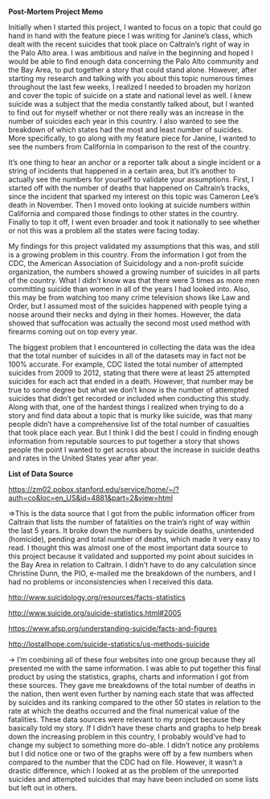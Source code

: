 <p><b> Post-Mortem Project Memo </b><p>

Initially when I started this project, I wanted to focus on a topic that could go hand in hand with the feature piece I was writing for Janine’s class, which dealt with the recent suicides that took place on Caltrain’s right of way in the Palo Alto area. I was ambitious and naïve in the beginning and hoped I would be able to find enough data concerning the Palo Alto community and the Bay Area, to put together a story that could stand alone.  However, after starting my research and talking with you about this topic numerous times throughout the last few weeks, I realized I needed to broaden my horizon and cover the topic of suicide on a state and national level as well. I knew suicide was a subject that the media constantly talked about, but I wanted to find out for myself whether or not there really was an increase in the number of suicides each year in this country. I also wanted to see the breakdown of which states had the most and least number of suicides. More specifically, to go along with my feature piece for Janine, I wanted to see the numbers from California in comparison to the rest of the country. 

It’s one thing to hear an anchor or a reporter talk about a single incident or a string of incidents that happened in a certain area, but it’s another to actually see the numbers for yourself to validate your assumptions. First, I started off with the number of deaths that happened on Caltrain’s tracks, since the incident that sparked my interest on this topic was Cameron Lee’s death in November. Then I moved onto looking at suicide numbers within California and compared those findings to other states in the country. Finally to top it off, I went even broader and took it nationally to see whether or not this was a problem all the states were facing today.
	
My findings for this project validated my assumptions that this was, and still is a growing problem in this country. From the information I got from the CDC, the American Association of Suicidology and a non-profit suicide organization, the numbers showed a growing number of suicides in all parts of the country. What I didn’t know was that there were 3 times as more men committing suicide than women in all of the years I had looked into. Also, this may be from watching too many crime television shows like Law and Order, but I assumed most of the suicides happened with people tying a noose around their necks and dying in their homes. However, the data showed that suffocation was actually the second most used method with firearms coming out on top every year.
	
The biggest problem that I encountered in collecting the data was the idea that the total number of suicides in all of the datasets may in fact not be 100% accurate. For example, CDC listed the total number of attempted suicides from 2009 to 2012, stating that there were at least 25 attempted suicides for each act that ended in a death. However, that number may be true to some degree but what we don’t know is the number of attempted suicides that didn’t get recorded or included when conducting this study. Along with that, one of the hardest things I realized when trying to do a story and find data about a topic that is murky like suicide, was that many people didn’t have a comprehensive list of the total number of casualties that took place each year. But I think I did the best I could in finding enough information from reputable sources to put together a story that shows people the point I wanted to get across about the increase in suicide deaths and rates in the United States year after year.


<p><b> List of Data Source </b><p>

https://zm02.pobox.stanford.edu/service/home/~/?auth=co&loc=en_US&id=4881&part=2&view=html

⇒This is the data source that I got from the public information officer from Caltrain that lists the number of fatalities on the train’s right of way within the last 5 years. It broke down the numbers by suicide deaths, unintended (homicide), pending and total number of deaths, which made it very easy to read. I thought this was almost one of the most important data source to this project because it validated and supported my point about suicides in the Bay Area in relation to Caltrain. I didn’t have to do any calculation since Christine Dunn, the PIO, e-mailed me the breakdown of the numbers, and I had no problems or inconsistencies when I received this data. 

http://www.suicidology.org/resources/facts-statistics

http://www.suicide.org/suicide-statistics.html#2005

https://www.afsp.org/understanding-suicide/facts-and-figures

http://lostallhope.com/suicide-statistics/us-methods-suicide


-> I’m combining all of these four websites into one group because they all presented me with the same information. I was able to put together this final product by using the statistics, graphs, charts and information I got from these sources. They gave me breakdowns of the total number of deaths in the nation, then went even further by naming each state that was affected by suicides and its ranking compared to the other 50 states in relation to the rate at which the deaths occurred and the final numerical value of the fatalities. These data sources were relevant to my project because they basically told my story. If I didn’t have these charts and graphs to help break down the increasing problem in this country, I probably would’ve had to change my subject to something more do-able. I didn’t notice any problems but I did notice one or two of the graphs were off by a few numbers when compared to the number that the CDC had on file. However, it wasn’t a drastic difference, which I looked at as the problem of the unreported suicides and attempted suicides that may have been included on some lists but left out in others.


